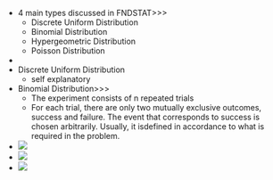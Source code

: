 - 4 main types discussed in FNDSTAT>>>
    - Discrete Uniform Distribution
    - Binomial Distribution
    - Hypergeometric Distribution
    - Poisson Distribution
- 
- Discrete Uniform Distribution
    - self explanatory
- Binomial Distribution>>>
    - The experiment consists of n repeated trials
    - For each trial, there are only two mutually exclusive outcomes, success and failure. The event that corresponds to success is chosen arbitrarily. Usually, it isdefined in accordance to what is required in the problem.
- ![](https://remnote-user-data.s3.amazonaws.com/Y3wOZ-yZSUYttc4xbqK1cc4UkXW2ac-nF9cMTnwivyo79JfAtVDHG85mDu3XD5H1Itxtn-FDr95ken7Kfgpdxhr73NEbF4hYLBlmW7Tm1msLrQC70ht7mTefFWV8sm_A.png) 
- ![](https://remnote-user-data.s3.amazonaws.com/RGW4qJw-92Mmtnm54LfalIxcOVy9aCUvfkTiO1jj5tjnQiB4yVmyIC8HuRI7wQJlyt2rMWPfYcJc75fRdg3LVsuEpmSNGM5BUnL0jSntJTZ9LbNp_WRSWPjz-KN8RU2l.png) 
- ![](https://remnote-user-data.s3.amazonaws.com/6a13eS1M51Y7BSIuB1etnIL6IgiHDtqTu0Ggzki2mjd53CZBV95gXa4bxeHfjrXuIE9cB2emHP3wSCttBmhd3aTGFDGGrmMyx8HbXvPhhi-c-F8Wmdxgpfa2-LXsmebz.png) 
